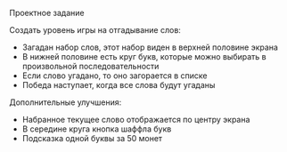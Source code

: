 
Проектное задание

Создать уровень игры на отгадывание слов: 

- Загадан набор слов, этот набор виден в верхней половине экрана
- В нижней половине есть круг букв, которые можно выбирать в произвольной последовательности
- Если слово угадано, то оно загорается в списке
- Победа наступает, когда все слова будут угаданы

Дополнительные улучшения:

- Набранное текущее слово отображается по центру экрана
- В середине круга кнопка шаффла букв
- Подсказка одной буквы за 50 монет

